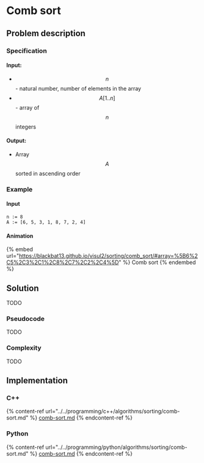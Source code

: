 # Comb sort

## Problem description

<!-- TODO -->

### Specification

#### Input:

* $$n$$ - natural number, number of elements in the array
* $$A[1..n]$$ - array of $$n$$ integers

#### Output:

* Array $$A$$ sorted in ascending order 

### Example

#### Input

```
n := 8
A := [6, 5, 3, 1, 8, 7, 2, 4]
```

#### Animation

{% embed url="https://blackbat13.github.io/visul2/sorting/comb_sort/#array=%5B6%2C5%2C3%2C1%2C8%2C7%2C2%2C4%5D" %}
Comb sort
{% endembed %}

## Solution

TODO

### Pseudocode

TODO

### Complexity

TODO

## Implementation

### C++

{% content-ref url="../../programming/c++/algorithms/sorting/comb-sort.md" %}
[comb-sort.md](../../programming/c++/algorithms/sorting/comb-sort.md)
{% endcontent-ref %}

### Python

{% content-ref url="../../programming/python/algorithms/sorting/comb-sort.md" %}
[comb-sort.md](../../programming/python/algorithms/sorting/comb-sort.md)
{% endcontent-ref %}
